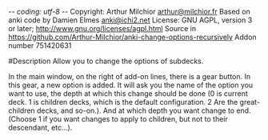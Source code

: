 -*- coding: utf-8 -*-
Copyright: Arthur Milchior <arthur@milchior.fr>
Based on anki code by Damien Elmes <anki@ichi2.net>
License: GNU AGPL, version 3 or later; http://www.gnu.org/licenses/agpl.html
Source in https://github.com/Arthur-Milchior/anki-change-options-recursively
Addon number 751420631

#Description
Allow you to change the options of subdecks. 

In the main window, on the right of add-on lines, there is a gear
button. In this gear, a new option is added. It will ask you the name
of the option you want to use, the depth at which this change should
be done (0 is current deck. 1 is children decks, which is the default
configuration. 2 Are the great-children decks, and so-on.). And at
which depth you want change to end. (Choose 1 if you want changes to
apply to children, but not to their descendant, etc...).
